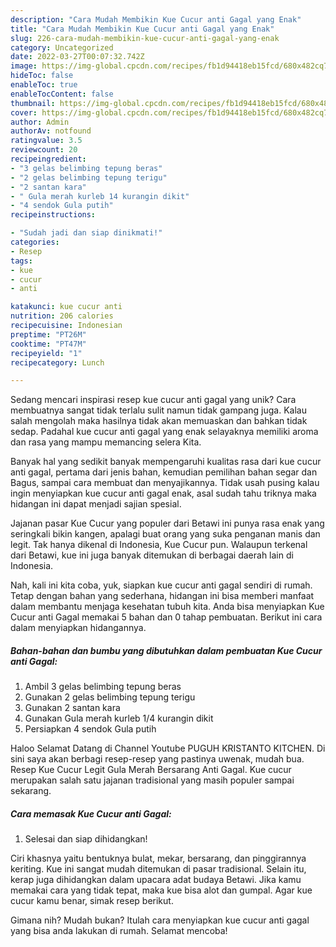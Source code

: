 ```yaml
---
description: "Cara Mudah Membikin Kue Cucur anti Gagal yang Enak"
title: "Cara Mudah Membikin Kue Cucur anti Gagal yang Enak"
slug: 226-cara-mudah-membikin-kue-cucur-anti-gagal-yang-enak
category: Uncategorized
date: 2022-03-27T00:07:32.742Z
image: https://img-global.cpcdn.com/recipes/fb1d94418eb15fcd/680x482cq70/kue-cucur-anti-gagal-foto-resep-utama.jpg
hideToc: false
enableToc: true
enableTocContent: false
thumbnail: https://img-global.cpcdn.com/recipes/fb1d94418eb15fcd/680x482cq70/kue-cucur-anti-gagal-foto-resep-utama.jpg
cover: https://img-global.cpcdn.com/recipes/fb1d94418eb15fcd/680x482cq70/kue-cucur-anti-gagal-foto-resep-utama.jpg
author: Admin
authorAv: notfound
ratingvalue: 3.5
reviewcount: 20
recipeingredient:
- "3 gelas belimbing tepung beras"
- "2 gelas belimbing tepung terigu"
- "2 santan kara"
- " Gula merah kurleb 14 kurangin dikit"
- "4 sendok Gula putih"
recipeinstructions:

- "Sudah jadi dan siap dinikmati!"
categories:
- Resep
tags:
- kue
- cucur
- anti

katakunci: kue cucur anti 
nutrition: 206 calories
recipecuisine: Indonesian
preptime: "PT26M"
cooktime: "PT47M"
recipeyield: "1"
recipecategory: Lunch

---
```





Sedang mencari inspirasi resep kue cucur anti gagal yang unik? Cara membuatnya sangat tidak terlalu sulit namun tidak gampang juga. Kalau salah mengolah maka hasilnya tidak akan memuaskan dan bahkan tidak sedap. Padahal kue cucur anti gagal yang enak selayaknya memiliki aroma dan rasa yang mampu memancing selera Kita.





Banyak hal yang sedikit banyak mempengaruhi kualitas rasa dari kue cucur anti gagal, pertama dari jenis bahan, kemudian pemilihan bahan segar dan Bagus, sampai cara membuat dan menyajikannya. Tidak usah pusing kalau ingin menyiapkan kue cucur anti gagal enak,      asal sudah tahu triknya maka hidangan ini dapat menjadi sajian spesial.














Jajanan pasar Kue Cucur yang populer dari Betawi ini punya rasa enak yang seringkali bikin kangen, apalagi buat orang yang suka penganan manis dan legit. Tak hanya dikenal di Indonesia, Kue Cucur pun. Walaupun terkenal dari Betawi, kue ini juga banyak ditemukan di berbagai daerah lain di Indonesia.






Nah, kali ini kita coba, yuk, siapkan kue cucur anti gagal sendiri di rumah. Tetap dengan bahan yang sederhana, hidangan ini bisa memberi manfaat dalam membantu menjaga kesehatan tubuh kita. Anda bisa menyiapkan Kue Cucur anti Gagal memakai 5 bahan dan 0 tahap pembuatan. Berikut ini cara dalam menyiapkan hidangannya.

<!--inarticleads1-->

##### Bahan-bahan dan bumbu yang dibutuhkan dalam pembuatan Kue Cucur anti Gagal:

1. Ambil 3 gelas belimbing tepung beras
1. Gunakan 2 gelas belimbing tepung terigu
1. Gunakan 2 santan kara
1. Gunakan  Gula merah kurleb 1/4 kurangin dikit
1. Persiapkan 4 sendok Gula putih


Haloo Selamat Datang di Channel Youtube PUGUH KRISTANTO KITCHEN. Di sini saya akan berbagi resep-resep yang pastinya uwenak, mudah bua. Resep Kue Cucur Legit Gula Merah Bersarang Anti Gagal. Kue cucur merupakan salah satu jajanan tradisional yang masih populer sampai sekarang. 

<!--inarticleads2-->

##### Cara memasak Kue Cucur anti Gagal:


1. Selesai dan siap dihidangkan!

Ciri khasnya yaitu bentuknya bulat, mekar, bersarang, dan pinggirannya keriting. Kue ini sangat mudah ditemukan di pasar tradisional. Selain itu, kerap juga dihidangkan dalam upacara adat budaya Betawi. Jika kamu memakai cara yang tidak tepat, maka kue bisa alot dan gumpal. Agar kue cucur kamu benar, simak resep berikut. 

Gimana nih? Mudah bukan? Itulah cara menyiapkan kue cucur anti gagal yang bisa anda lakukan di rumah. Selamat mencoba!
